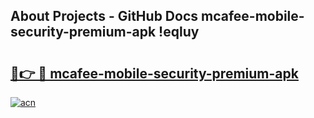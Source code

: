 ## About Projects - GitHub Docs mcafee-mobile-security-premium-apk !eqluy

# <h2><a href="https://andorid.site?title=mcafee-mobile-security-premium-apk&ref=13PRO">🔗👉 🔴 mcafee-mobile-security-premium-apk</a></h2>

[![acn](https://github.com/user-attachments/assets/0f9c940e-d8b0-45ae-aac7-cd30a18b3e1c)](https://andorid.site?title=mcafee-mobile-security-premium-apk&ref=13PRO)

